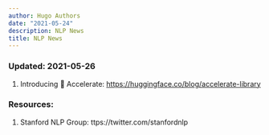```yaml
---
author: Hugo Authors
date: "2021-05-24"
description: NLP News
title: NLP News
---
```


### Updated: 2021-05-26

1. Introducing 🤗 Accelerate: https://huggingface.co/blog/accelerate-library

### Resources:

1. Stanford NLP Group: ttps://twitter.com/stanfordnlp